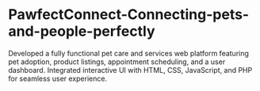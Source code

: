 # PawfectConnect-Connecting-pets-and-people-perfectly
Developed a fully functional pet care and services web platform featuring pet adoption, product listings, appointment scheduling, and a user dashboard. Integrated interactive UI with HTML, CSS, JavaScript, and PHP for seamless user experience.
